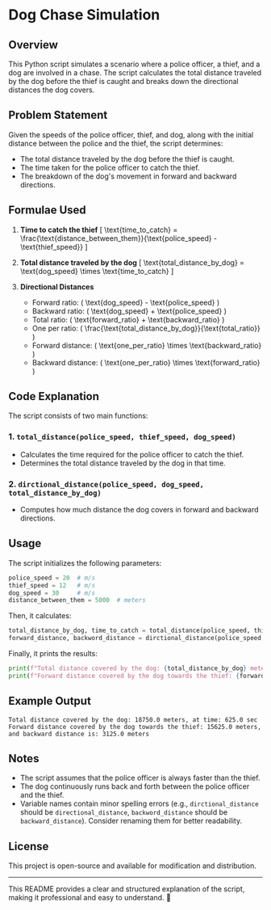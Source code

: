 # Dog Chase Simulation

## Overview
This Python script simulates a scenario where a police officer, a thief, and a dog are involved in a chase. The script calculates the total distance traveled by the dog before the thief is caught and breaks down the directional distances the dog covers.

## Problem Statement
Given the speeds of the police officer, thief, and dog, along with the initial distance between the police and the thief, the script determines:
- The total distance traveled by the dog before the thief is caught.
- The time taken for the police officer to catch the thief.
- The breakdown of the dog's movement in forward and backward directions.

## Formulae Used
1. **Time to catch the thief**
   \[ \text{time\_to\_catch} = \frac{\text{distance\_between\_them}}{\text{police\_speed} - \text{thief\_speed}} \]

2. **Total distance traveled by the dog**
   \[ \text{total\_distance\_by\_dog} = \text{dog\_speed} \times \text{time\_to\_catch} \]

3. **Directional Distances**
   - Forward ratio: \( \text{dog\_speed} - \text{police\_speed} \)
   - Backward ratio: \( \text{dog\_speed} + \text{police\_speed} \)
   - Total ratio: \( \text{forward\_ratio} + \text{backward\_ratio} \)
   - One per ratio: \( \frac{\text{total\_distance\_by\_dog}}{\text{total\_ratio}} \)
   - Forward distance: \( \text{one\_per\_ratio} \times \text{backward\_ratio} \)
   - Backward distance: \( \text{one\_per\_ratio} \times \text{forward\_ratio} \)

## Code Explanation
The script consists of two main functions:

### 1. `total_distance(police_speed, thief_speed, dog_speed)`
- Calculates the time required for the police officer to catch the thief.
- Determines the total distance traveled by the dog in that time.

### 2. `dirctional_distance(police_speed, dog_speed, total_distance_by_dog)`
- Computes how much distance the dog covers in forward and backward directions.

## Usage
The script initializes the following parameters:
```python
police_speed = 20  # m/s
thief_speed = 12   # m/s
dog_speed = 30     # m/s
distance_between_them = 5000  # meters
```
Then, it calculates:
```python
total_distance_by_dog, time_to_catch = total_distance(police_speed, thief_speed, dog_speed)
forward_distance, backword_distance = dirctional_distance(police_speed, dog_speed, total_distance_by_dog)
```
Finally, it prints the results:
```python
print(f"Total distance covered by the dog: {total_distance_by_dog} meters, at time: {time_to_catch} sec")
print(f"Forward distance covered by the dog towards the thief: {forward_distance} meters, and backward distance is: {backword_distance} meters")
```

## Example Output
```
Total distance covered by the dog: 18750.0 meters, at time: 625.0 sec
Forward distance covered by the dog towards the thief: 15625.0 meters, and backward distance is: 3125.0 meters
```

## Notes
- The script assumes that the police officer is always faster than the thief.
- The dog continuously runs back and forth between the police officer and the thief.
- Variable names contain minor spelling errors (e.g., `dirctional_distance` should be `directional_distance`, `backword_distance` should be `backward_distance`). Consider renaming them for better readability.

## License
This project is open-source and available for modification and distribution.

---

This README provides a clear and structured explanation of the script, making it professional and easy to understand. 🚀

